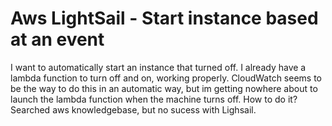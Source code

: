 
# Aws LightSail - Start instance based at an event

I want to automatically start an instance that turned off.
I already have a lambda function to turn off and on, working properly. CloudWatch seems to be the way to do this in an automatic way, but im getting nowhere about to launch the lambda function when the machine turns off.
How to do it?
Searched aws knowledgebase, but no sucess with Lighsail.

        